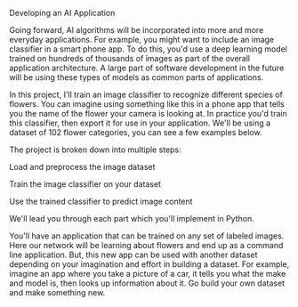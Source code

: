 Developing an AI Application

Going forward, AI algorithms will be incorporated into more and more everyday applications. For example, you might want to include an image classifier in a smart phone app. To do this, you'd use a deep learning model trained on hundreds of thousands of images as part of the overall application architecture. A large part of software development in the future will be using these types of models as common parts of applications.

In this project, I'll train an image classifier to recognize different species of flowers. You can imagine using something like this in a phone app that tells you the name of the flower your camera is looking at. In practice you'd train this classifier, then export it for use in your application. We'll be using a dataset of 102 flower categories, you can see a few examples below.



The project is broken down into multiple steps:

 Load and preprocess the image dataset

 Train the image classifier on your dataset

 Use the trained classifier to predict image content

 We'll lead you through each part which you'll implement in Python.

You'll have an application that can be trained on any set of labeled images. Here our network will be learning about flowers and end up as a command line application. But, this new app can be used with another dataset depending on your imagination and effort in building a dataset. For example, imagine an app where you take a picture of a car, it tells you what the make and model is, then looks up information about it. Go build your own dataset and make something new.